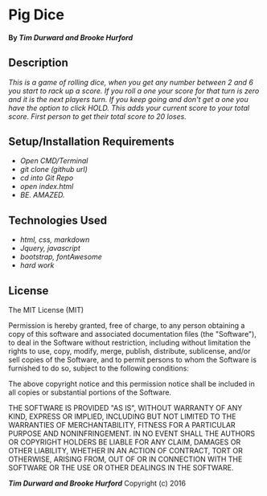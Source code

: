 # Pig Dice

#### By _**Tim Durward and Brooke Hurford**_

## Description

_This is a game of rolling dice, when you get any number between 2 and 6 you start to rack up a score. If you roll a one your score for that turn is zero and it is the next players turn. If you keep going and don't get a one you have the option to click HOLD. This adds your current score to your total score. First person to get their total score to 20 loses._

## Setup/Installation Requirements

* _Open CMD/Terminal_
* _git clone (github url)_
* _cd into Git Repo_
* _open index.html_
* _BE. AMAZED._

## Technologies Used

* _html, css, markdown_
* _Jquery, javascript_
* _bootstrap, fontAwesome_
* _hard work_

## License

The MIT License (MIT)


Permission is hereby granted, free of charge, to any person obtaining a copy
of this software and associated documentation files (the "Software"), to deal
in the Software without restriction, including without limitation the rights
to use, copy, modify, merge, publish, distribute, sublicense, and/or sell
copies of the Software, and to permit persons to whom the Software is
furnished to do so, subject to the following conditions:

The above copyright notice and this permission notice shall be included in all
copies or substantial portions of the Software.

THE SOFTWARE IS PROVIDED "AS IS", WITHOUT WARRANTY OF ANY KIND, EXPRESS OR
IMPLIED, INCLUDING BUT NOT LIMITED TO THE WARRANTIES OF MERCHANTABILITY,
FITNESS FOR A PARTICULAR PURPOSE AND NONINFRINGEMENT. IN NO EVENT SHALL THE
AUTHORS OR COPYRIGHT HOLDERS BE LIABLE FOR ANY CLAIM, DAMAGES OR OTHER
LIABILITY, WHETHER IN AN ACTION OF CONTRACT, TORT OR OTHERWISE, ARISING FROM,
OUT OF OR IN CONNECTION WITH THE SOFTWARE OR THE USE OR OTHER DEALINGS IN THE
SOFTWARE.

**_Tim Durward and Brooke Hurford_** Copyright (c) 2016
